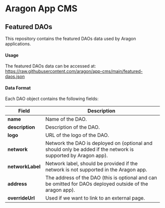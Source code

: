 # Aragon App CMS

## Featured DAOs

This repository contains the featured DAOs data used by Aragon applications.

#### Usage

The featured DAOs data can be accessed at:
https://raw.githubusercontent.com/aragon/app-cms/main/featured-daos.json

#### Data Format

Each DAO object contains the following fields:

| Field | Description |
|-------|-------------|
| **name** | Name of the DAO. |
| **description** | Description of the DAO. |
| **logo** | URL of the logo of the DAO. |
| **network** | Network the DAO is deployed on (optional and should only be added if the network is supported by Aragon app). |
| **networkLabel** | Network label, should be provided if the network is not supported in the Aragon app. |
| **address** | The address of the DAO (this is optional and can be omitted for DAOs deployed outside of the aragon app). |
| **overrideUrl** | Used if we want to link to an external page. |

